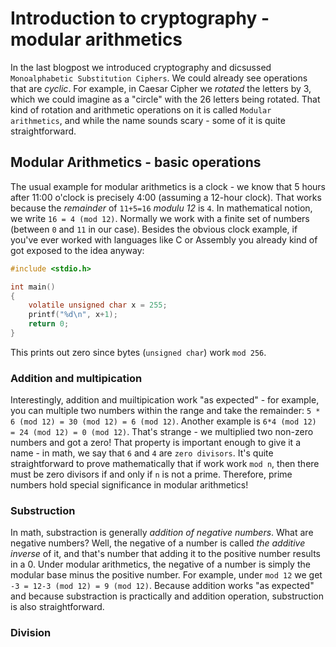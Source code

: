 # Introduction to cryptography - modular arithmetics
In the last blogpost we introduced cryptography and dicsussed `Monoalphabetic Substitution Ciphers`. We could already see operations that are *cyclic*.
For example, in Caesar Cipher we *rotated* the letters by 3, which we could imagine as a "circle" with the 26 letters being rotated.
That kind of rotation and arithmetic operations on it is called `Modular arithmetics`, and while the name sounds scary - some of it is quite straightforward.

## Modular Arithmetics - basic operations
The usual example for modular arithmetics is a clock - we know that 5 hours after 11:00 o'clock is precisely 4:00 (assuming a 12-hour clock).
That works because the *remainder* of `11+5=16` *modulu 12* is `4`. In mathematical notion, we write `16 = 4 (mod 12)`.
Normally we work with a finite set of numbers (between `0` and `11` in our case).
Besides the obvious clock example, if you've ever worked with languages like C or Assembly you already kind of got exposed to the idea anyway:

```c
#include <stdio.h>

int main()
{
    volatile unsigned char x = 255;
    printf("%d\n", x+1);
    return 0;
}
```

This prints out zero since bytes (`unsigned char`) work `mod 256`.

### Addition and multipication
Interestingly, addition and muiltipication work "as expected" - for example, you can multiple two numbers within the range and take the remainder: `5 * 6 (mod 12) = 30 (mod 12) = 6 (mod 12)`. Another example is `6*4 (mod 12) = 24 (mod 12) = 0 (mod 12)`. That's strange - we multiplied two non-zero numbers and got a zero!
That property is important enough to give it a name - in math, we say that `6` and `4` are `zero divisors`. It's quite straightforward to prove mathematically that if work work `mod n`, then there must be zero divisors if and only if `n` is not a prime. Therefore, prime numbers hold special significance in modular arithmetics!

### Substruction
In math, substraction is generally *addition of negative numbers*. What are negative numbers?
Well, the negative of a number is called *the additive inverse* of it, and that's number that adding it to the positive number results in a 0.
Under modular arithmetics, the negative of a number is simply the modular base minus the positive number. For example, under `mod 12` we get `-3 = 12-3 (mod 12) = 9 (mod 12)`. Because addition works "as expected" and because substraction is practically and addition operation, substruction is also straightforward.

### Division
